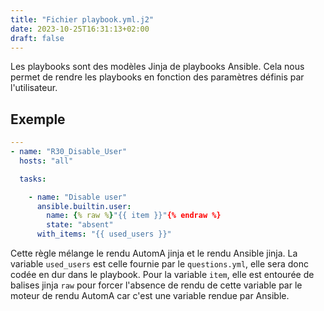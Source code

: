 ```yaml
---
title: "Fichier playbook.yml.j2"
date: 2023-10-25T16:31:13+02:00
draft: false
---
```


Les playbooks sont des modèles Jinja de playbooks Ansible. Cela nous permet de rendre les playbooks en fonction des paramètres définis par l'utilisateur.

## Exemple

```yml
---
- name: "R30_Disable_User"
  hosts: "all"

  tasks:

    - name: "Disable user"
      ansible.builtin.user:
        name: {% raw %}"{{ item }}"{% endraw %}
        state: "absent"
      with_items: "{{ used_users }}"
```

Cette règle mélange le rendu AutomA jinja et le rendu Ansible jinja. La variable `used_users` est celle fournie par le `questions.yml`, elle sera donc codée en dur dans le playbook. Pour la variable `item`, elle est entourée de balises jinja `raw` pour forcer l'absence de rendu de cette variable par le moteur de rendu AutomA car c'est une variable rendue par Ansible.